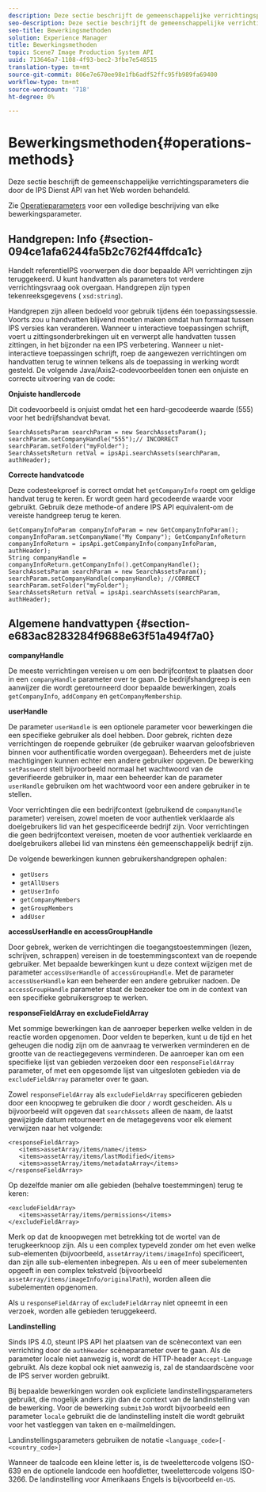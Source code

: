 ```yaml
---
description: Deze sectie beschrijft de gemeenschappelijke verrichtingsparameters die door de IPS Dienst API van het Web worden behandeld.
seo-description: Deze sectie beschrijft de gemeenschappelijke verrichtingsparameters die door de IPS Dienst API van het Web worden behandeld.
seo-title: Bewerkingsmethoden
solution: Experience Manager
title: Bewerkingsmethoden
topic: Scene7 Image Production System API
uuid: 713646a7-1108-4f93-bec2-3fbe7e548515
translation-type: tm+mt
source-git-commit: 806e7e670ee98e1fb6adf52ffc95fb989fa69400
workflow-type: tm+mt
source-wordcount: '718'
ht-degree: 0%

---
```



# Bewerkingsmethoden{#operations-methods}

Deze sectie beschrijft de gemeenschappelijke verrichtingsparameters die door de IPS Dienst API van het Web worden behandeld.

Zie [Operatieparameters](/help/aem-ips-api/operations/c-operations-intro/c-methods/c-methods.md) voor een volledige beschrijving van elke bewerkingsparameter.

## Handgrepen: Info {#section-094ce1afa6244fa5b2c762f44ffdca1c}

Handelt referentieIPS voorwerpen die door bepaalde API verrichtingen zijn teruggekeerd. U kunt handvatten als parameters tot verdere verrichtingsvraag ook overgaan. Handgrepen zijn typen tekenreeksgegevens ( `xsd:string`).

Handgrepen zijn alleen bedoeld voor gebruik tijdens één toepassingssessie. Voorts zou u handvatten blijvend moeten maken omdat hun formaat tussen IPS versies kan veranderen. Wanneer u interactieve toepassingen schrijft, voert u zittingsonderbrekingen uit en verwerpt alle handvatten tussen zittingen, in het bijzonder na een IPS verbetering. Wanneer u niet-interactieve toepassingen schrijft, roep de aangewezen verrichtingen om handvatten terug te winnen telkens als de toepassing in werking wordt gesteld. De volgende Java/Axis2-codevoorbeelden tonen een onjuiste en correcte uitvoering van de code:

**Onjuiste handlercode**

Dit codevoorbeeld is onjuist omdat het een hard-gecodeerde waarde (555) voor het bedrijfshandvat bevat.

```
SearchAssetsParam searchParam = new SearchAssetsParam(); searchParam.setCompanyHandle("555");// INCORRECT 
searchParam.setFolder("myFolder"); 
SearchAssetsReturn retVal = ipsApi.searchAssets(searchParam, authHeader);
```

**Correcte handvatcode**

Deze codesteekproef is correct omdat het `getCompanyInfo` roept om geldige handvat terug te keren. Er wordt geen hard gecodeerde waarde voor gebruikt. Gebruik deze methode-of andere IPS API equivalent-om de vereiste handgreep terug te keren.

```
GetCompanyInfoParam companyInfoParam = new GetCompanyInfoParam(); 
companyInfoParam.setCompanyName("My Company"); GetCompanyInfoReturn companyInfoReturn = ipsApi.getCompanyInfo(companyInfoParam, authHeader); 
String companyHandle = companyInfoReturn.getCompanyInfo().getCompanyHandle(); 
SearchAssetsParam searchParam = new SearchAssetsParam(); searchParam.setCompanyHandle(companyHandle); //CORRECT 
searchParam.setFolder("myFolder"); 
SearchAssetsReturn retVal = ipsApi.searchAssets(searchParam, authHeader);
```

## Algemene handvattypen {#section-e683ac8283284f9688e63f51a494f7a0}

**companyHandle**

De meeste verrichtingen vereisen u om een bedrijfcontext te plaatsen door in een `companyHandle` parameter over te gaan. De bedrijfshandgreep is een aanwijzer die wordt geretourneerd door bepaalde bewerkingen, zoals `getCompanyInfo`, `addCompany` en `getCompanyMembership`.

**userHandle**

De parameter `userHandle` is een optionele parameter voor bewerkingen die een specifieke gebruiker als doel hebben. Door gebrek, richten deze verrichtingen de roepende gebruiker (de gebruiker waarvan geloofsbrieven binnen voor authentificatie worden overgegaan). Beheerders met de juiste machtigingen kunnen echter een andere gebruiker opgeven. De bewerking `setPassword` stelt bijvoorbeeld normaal het wachtwoord van de geverifieerde gebruiker in, maar een beheerder kan de parameter `userHandle` gebruiken om het wachtwoord voor een andere gebruiker in te stellen.

Voor verrichtingen die een bedrijfcontext (gebruikend de `companyHandle` parameter) vereisen, zowel moeten de voor authentiek verklaarde als doelgebruikers lid van het gespecificeerde bedrijf zijn. Voor verrichtingen die geen bedrijfcontext vereisen, moeten de voor authentiek verklaarde en doelgebruikers allebei lid van minstens één gemeenschappelijk bedrijf zijn.

De volgende bewerkingen kunnen gebruikershandgrepen ophalen:

* `getUsers`
* `getAllUsers`
* `getUserInfo`
* `getCompanyMembers`
* `getGroupMembers`
* `addUser`

**accessUserHandle en accessGroupHandle**

Door gebrek, werken de verrichtingen die toegangstoestemmingen (lezen, schrijven, schrappen) vereisen in de toestemmingscontext van de roepende gebruiker. Met bepaalde bewerkingen kunt u deze context wijzigen met de parameter `accessUserHandle` of `accessGroupHandle`. Met de parameter `accessUserHandle` kan een beheerder een andere gebruiker nadoen. De `accessGroupHandle` parameter staat de bezoeker toe om in de context van een specifieke gebruikersgroep te werken.

**responseFieldArray en excludeFieldArray**

Met sommige bewerkingen kan de aanroeper beperken welke velden in de reactie worden opgenomen. Door velden te beperken, kunt u de tijd en het geheugen die nodig zijn om de aanvraag te verwerken verminderen en de grootte van de reactiegegevens verminderen. De aanroeper kan om een specifieke lijst van gebieden verzoeken door een `responseFieldArray` parameter, of met een opgesomde lijst van uitgesloten gebieden via de `excludeFieldArray` parameter over te gaan.

Zowel `responseFieldArray` als `excludeFieldArray` specificeren gebieden door een knoopweg te gebruiken die door `/` wordt gescheiden. Als u bijvoorbeeld wilt opgeven dat `searchAssets` alleen de naam, de laatst gewijzigde datum retourneert en de metagegevens voor elk element verwijzen naar het volgende:

```
<responseFieldArray> 
   <items>assetArray/items/name</items> 
   <items>assetArray/items/lastModified</items> 
   <items>assetArray/items/metadataArray</items> 
</responseFieldArray>
```

Op dezelfde manier om alle gebieden (behalve toestemmingen) terug te keren:

```
<excludeFieldArray> 
   <items>assetArray/items/permissions</items> 
</excludeFieldArray>
```

Merk op dat de knoopwegen met betrekking tot de wortel van de terugkeerknoop zijn. Als u een complex typeveld zonder om het even welke sub-elementen (bijvoorbeeld, `assetArray/items/imageInfo`) specificeert, dan zijn alle sub-elementen inbegrepen. Als u een of meer subelementen opgeeft in een complex tekstveld (bijvoorbeeld `assetArray/items/imageInfo/originalPath`), worden alleen die subelementen opgenomen.

Als u `responseFieldArray` of `excludeFieldArray` niet opneemt in een verzoek, worden alle gebieden teruggekeerd.

**Landinstelling**

Sinds IPS 4.0, steunt IPS API het plaatsen van de scènecontext van een verrichting door de `authHeader` scèneparameter over te gaan. Als de parameter locale niet aanwezig is, wordt de HTTP-header `Accept-Language` gebruikt. Als deze kopbal ook niet aanwezig is, zal de standaardscène voor de IPS server worden gebruikt.

Bij bepaalde bewerkingen worden ook expliciete landinstellingsparameters gebruikt, die mogelijk anders zijn dan de context van de landinstelling van de bewerking. Voor de bewerking `submitJob` wordt bijvoorbeeld een parameter `locale` gebruikt die de landinstelling instelt die wordt gebruikt voor het vastleggen van taken en e-mailmeldingen.

Landinstellingsparameters gebruiken de notatie `<language_code>[-<country_code>]`

Wanneer de taalcode een kleine letter is, is de tweelettercode volgens ISO-639 en de optionele landcode een hoofdletter, tweelettercode volgens ISO-3266. De landinstelling voor Amerikaans Engels is bijvoorbeeld `en-US`.
